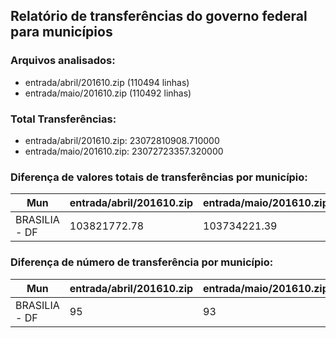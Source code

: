 ## Relatório de transferências do governo federal para municípios
### Arquivos analisados:
* entrada/abril/201610.zip (110494 linhas)
* entrada/maio/201610.zip (110492 linhas)
### Total Transferências:
* entrada/abril/201610.zip: 23072810908.710000
* entrada/maio/201610.zip: 23072723357.320000
### Diferença de valores totais de transferências por município:
| Mun | entrada/abril/201610.zip | entrada/maio/201610.zip | Diff | Percent |
| --- | --- | --- | --- | --- |
| BRASILIA - DF | 103821772.78 | 103734221.39 | -87551.39 | -0.08 |
### Diferença de número de transferência por município:
| Mun | entrada/abril/201610.zip | entrada/maio/201610.zip | Diff | Percent |
| --- | --- | --- | --- | --- |
| BRASILIA - DF | 95 | 93 | -2 | -2 |
